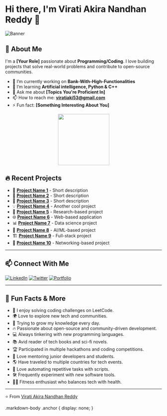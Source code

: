 <!---
ViratiAkiraNandhanReddy/ViratiAkiraNandhanReddy is a ✨ special ✨ repository because its `README.md` (this file) appears on your GitHub profile.
You can click the Preview link to take a look at your changes.
--->


# Hi there, I'm Virati Akira Nandhan Reddy 👋

![Banner](https://your-image-link.com)  

## 🚀 About Me
I'm a **[Your Role]** passionate about **Programming/Coding**. I love building projects that solve real-world problems and contribute to open-source communities. 

- 🔭 I’m currently working on **Bank-With-High-Functionalities**
- 🌱 I’m learning **Artificial intelligence, Python & C++**
- 💬 Ask me about **[Topics You're Proficient In]**
- 📫 How to reach me: **viratiaki53@gmail.com**
- ⚡ Fun fact: **[Something Interesting About You]**


<p align="center">
  <img src="https://github-readme-streak-stats.herokuapp.com/?user=ViratiAkiraNandhanReddy&theme=light" height="165"/>
</p>


## 🔥 Recent Projects

- 🚀 [**Project Name 1**](https://github.com/yourusername/project1) - Short description
- 🎨 [**Project Name 2**](https://github.com/yourusername/project2) - Short description
- 📱 [**Project Name 3**](https://github.com/yourusername/project3) - Short description
- 💡 [**Project Name 4**](https://github.com/yourusername/project4) - Another cool project
- 🔬 [**Project Name 5**](https://github.com/yourusername/project5) - Research-based project
- 🌐 [**Project Name 6**](https://github.com/yourusername/project6) - Web-based application
- 📊 [**Project Name 7**](https://github.com/yourusername/project7) - Data science project
- 🤖 [**Project Name 8**](https://github.com/yourusername/project8) - AI/ML-based project
- 🏗️ [**Project Name 9**](https://github.com/yourusername/project9) - Full-stack project
- 📡 [**Project Name 10**](https://github.com/yourusername/project10) - Networking-based project

---

## 📫 Connect With Me

[![LinkedIn](https://img.shields.io/badge/-LinkedIn-blue?style=flat-square&logo=linkedin)](https://linkedin.com/in/yourprofile)
[![Twitter](https://img.shields.io/badge/-Twitter-blue?style=flat-square&logo=twitter)](https://twitter.com/yourhandle)
[![Portfolio](https://img.shields.io/badge/-Portfolio-black?style=flat-square&logo=web)](https://yourportfolio.com)

---

## 🎉 Fun Facts & More

- 🧩 I enjoy solving coding challenges on LeetCode.
- 🌍 Love to explore new tech and communities.
- 🌱 Trying to grow my knowledge every day.
- 🔥 Passionate about open-source and community-driven development.
- 💻 Always tinkering with new programming languages.
- 📚 Avid reader of tech books and sci-fi novels.
- 🏆 Participated in multiple hackathons and coding competitions.
- 🌟 Love mentoring junior developers and students.
- 🌎 Have traveled to multiple countries for tech events.
- 🔧 Love automating repetitive tasks with scripts.
- 🛠️ Frequently experiment with new software tools.
- 🏋️‍♂️ Fitness enthusiast who balances tech with health.

---

⭐️ From [Virati Akira Nandhan Reddy](https://github.com/ViratiAkiraNandhanReddy)

.markdown-body .anchor {
    display: none;
}


